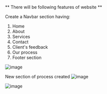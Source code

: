 ** There will be following features of website
**

Create a Navbar section having:
  1. Home
  2. About
  3. Services
  4. Contact
  5. Client's feedback
  6. Our process
  7. Footer section

![image](https://github.com/user-attachments/assets/9dcdfe18-6c43-44b6-8f42-30fe35042c8e)

New section of process created 
![image](https://github.com/user-attachments/assets/873533e0-fdb2-43a6-aa47-e4c8a830baa0)

![image](https://github.com/user-attachments/assets/2863b643-cf11-40ca-831d-deca4390d9a6)
